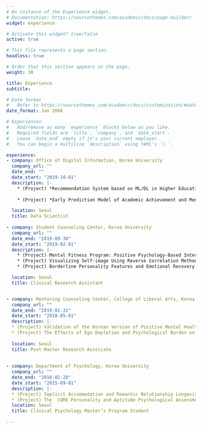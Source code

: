 ```yaml
---
# An instance of the Experience widget.
# Documentation: https://sourcethemes.com/academic/docs/page-builder/
widget: experience

# Activate this widget? true/false
active: true

# This file represents a page section.
headless: true

# Order that this section appears on the page.
weight: 30

title: Experience
subtitle:

# Date format
#   Refer to https://sourcethemes.com/academic/docs/customization/#date-format
date_format: Jan 2006

# Experiences.
#   Add/remove as many `experience` blocks below as you like.
#   Required fields are `title`, `company`, and `date_start`.
#   Leave `date_end` empty if it's your current employer.
#   You can begin a multiline `description` using YAML's `|-`.

experience:
- company: Office of Digital Information, Korea University
  company_url: ""
  date_end: ""
  date_start: "2019-10-01"
  description: |-
    * (Project) *Recommendation System based on ML/DL in Higher Education* The system provided personalized recommendations of lectures, majors, and extra-curricular activities for college students to help them explore broader fields and find the right choice that fits their needs
    
    * (Project) *Early Prediction Model of Academic Achievement and Mental Health of College Students Based on Deep Neural Networks Using Online Learning Big Data*

  location: Seoul
  title: Data Scientist
  
- company: Student Counseling Center, Korea University
  company_url: ""
  date_end: "2019-09-30"
  date_start: "2019-02-01"
  description: |-
    * (Project) Mental Fitness Program: Positive Psychology-Based Intervention
    * (Project) Visualizing Self-image Using Reverse Correlation Method
    * (Project) Borderline Personality Features and Emotional Recovery

  location: Seoul
  title: Clinical Research Assistant


- company: Mentoring Counseling Center, College of Liberal Arts, Korea University
  company_url: ""
  date_end: "2019-01-31"
  date_start: "2018-05-01"
  description: |-
  * (Project) Validation of the Korean Version of Positive Mental Health Scales
  * (Project) The Effects of Ego Depletion and Psychological Burden on Fatigue in Everyday Life
  
  location: Seoul
  title: Post-Master Research Associate  
  
  
- company: Department of Psychology, Korea University
  company_url: ""
  date_end: "2018-02-28"
  date_start: "2015-09-01"
  description: |-
  * (Project) Implicit Accommodation and Romantic Relationship Longevity
  * (Project) The  CORE Personality and Aptitude Psychological Assessments
  location: Seoul
  title: Clinical Psychology Master’s Program Student
  
---
```

